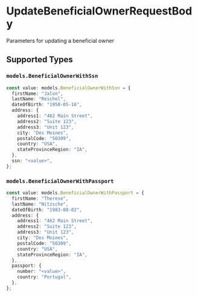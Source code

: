 # UpdateBeneficialOwnerRequestBody

Parameters for updating a beneficial owner


## Supported Types

### `models.BeneficialOwnerWithSsn`

```typescript
const value: models.BeneficialOwnerWithSsn = {
  firstName: "Jalon",
  lastName: "Reichel",
  dateOfBirth: "1958-05-16",
  address: {
    address1: "462 Main Street",
    address2: "Suite 123",
    address3: "Unit 123",
    city: "Des Moines",
    postalCode: "50309",
    country: "USA",
    stateProvinceRegion: "IA",
  },
  ssn: "<value>",
};
```

### `models.BeneficialOwnerWithPassport`

```typescript
const value: models.BeneficialOwnerWithPassport = {
  firstName: "Therese",
  lastName: "Nitzsche",
  dateOfBirth: "1983-08-02",
  address: {
    address1: "462 Main Street",
    address2: "Suite 123",
    address3: "Unit 123",
    city: "Des Moines",
    postalCode: "50309",
    country: "USA",
    stateProvinceRegion: "IA",
  },
  passport: {
    number: "<value>",
    country: "Portugal",
  },
};
```

